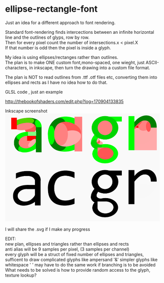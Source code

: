 # ellipse-rectangle-font
Just an idea for a different approach to font rendering.

Standard font-rendering finds intercections between an infinite horizontal line and the outlines of glyps, row by row.  
Then for every pixel count the number of intersections.x < pixel.X  
If that number is odd then the pixel is inside a glyph.  

My idea is using ellipses/rectanges rather than outlines.   
The plan is to make ONE custom font,mono-spaced, one wieght, just ASCII-characters, in inkscape,
then turn the drawing into a custom file format.  

The plan is NOT to read outlines from .ttf .otf files etc, converting them into ellipses and rects as I have no idea how to do that.   
  
GLSL code , just an example
  
http://thebookofshaders.com/edit.php?log=170904133835  
  
Inkscape screenshot  
![example](https://raw.githubusercontent.com/Prince-Polka/ellipse-rect-font/master/ellipse%20rect%20font.png)  
  
I will share the .svg if I make any progress  

EDIT:  
new plan, ellipses and triangles rather than ellipses and rects  
anti alias will be 9 samples per pixel, (3 samples per channel)  
every glyph will be a struct of fixed number of ellipses and triangles, sufficent to draw complicated glyphs like ampersand '&'
simpler glyphs like whitespace ' ' may have to do the same work if branching is to be avoided  
What needs to be solved is how to provide random access to the glyph, texture lookup? 
